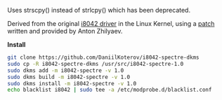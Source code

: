 Uses strscpy() instead of strlcpy() which has been deprecated.

Derived from the original [i8042 driver](https://github.com/torvalds/linux/blob/master/drivers/input/serio/i8042.c) in the Linux Kernel, using a [patch](https://patchwork.kernel.org/project/linux-input/patch/20210201160336.16008-1-anton@cpp.in/) written and provided by Anton Zhilyaev.

**Install**

   ```bash
   git clone https://github.com/DaniilKoterov/i8042-spectre-dkms
   sudo cp -R i8042-spectre-dkms /usr/src/i8042-spectre-1.0
   sudo dkms add -m i8042-spectre -v 1.0
   sudo dkms build -m i8042-spectre -v 1.0
   sudo dkms install -m i8042-spectre -v 1.0
   echo blacklist i8042 | sudo tee -a /etc/modprobe.d/blacklist.conf
```



